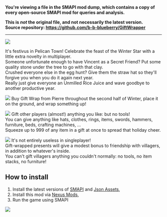 **You're viewing a file in the SMAPI mod dump, which contains a copy of every open-source SMAPI mod
for queries and analysis.**

**This is _not_ the original file, and not necessarily the latest version.**  
**Source repository: https://github.com/b-b-blueberry/GiftWrapper**

----

![](https://i.imgur.com/SWoC0w6.png)

It's festivus in Pelican Town! Celebrate the feast of the Winter Star with a little extra novelty in multiplayer.  
Someone unfortunate enough to have Vincent as a Secret Friend? Put some quality stone under the tree to go with that clay.  
Crushed everyone else in the egg hunt? Give them the straw hat so they'll forgive you when you do it again next year.  
Really just give everyone an Unmilled Rice Juice and wave goodbye to another productive year.

![](https://i.imgur.com/s2OyOeW.png) Buy Gift Wrap from Pierre throughout the second half of Winter, place it on the ground, and wrap something up!

![](https://i.imgur.com/vjDXCIH.png) Gift other players (almost!) anything you like: but no tools!  
You can give anything like hats, clothes, rings, items, swords, hammers, furniture, beds, crafting machines, ...  
Squeeze up to 999 of any item in a gift at once to spread that holiday cheer.

![](https://i.imgur.com/ykgRbMA.png) It's not entirely useless in singleplayer!  
Gift-wrapped presents will give a modest bonus to friendship with villagers, in addition to whatever's inside.  
You can't gift villagers anything you couldn't normally: no tools, no item stacks, no furniture!

## How to install

1. Install the latest versions of [SMAPI](https://smapi.io/) and [Json Assets](https://www.nexusmods.com/stardewvalley/mods/1720),
2. Install this mod via [Nexus Mods](https://www.nexusmods.com/stardewvalley/mods/4721),
3. Run the game using SMAPI


![](https://i.imgur.com/EVsTfJl.png)
